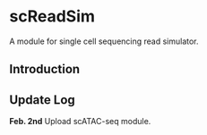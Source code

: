 # scReadSim

A module for single cell sequencing read simulator.

## Introduction


## Update Log
**Feb. 2nd**
Upload scATAC-seq module.
